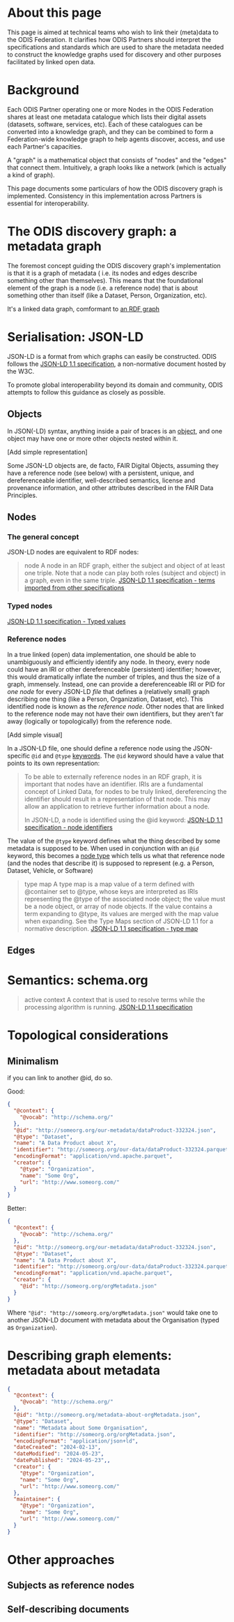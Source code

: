# About this page

This page is aimed at technical teams who wish to link their (meta)data to the ODIS Federation. It clarifies how ODIS Partners should interpret the specifications and standards which are used to share the metadata needed to construct the knowledge graphs used for discovery and other purposes facilitated by linked open data.

# Background

Each ODIS Partner operating one or more Nodes in the ODIS Federation shares at least one metadata catalogue which lists their digital assets (datasets, software, services, etc). Each of these catalogues can be converted into a knowledge graph, and they can be combined to form a Federation-wide knowledge graph to help agents discover, access, and use each Partner's capacities.

A "graph" is a mathematical object that consists of "nodes" and the "edges" that connect them. Intuitively, a graph looks like a network (which is actually a kind of graph). 

This page documents some particulars of how the ODIS discovery graph is implemented. Consistency in this implementation across Partners is essential for interoperability. 

# The ODIS discovery graph: a metadata graph

The foremost concept guiding the ODIS discovery graph's implementation is that it is a graph of metadata ( i.e. its nodes and edges describe something other than themselves). This means that the foundational element of the graph is a node (i.e. a reference node) that is about something other than itself (like a Dataset, Person, Organization, etc). 

It's a linked data graph, comformant to [an RDF graph](https://www.w3.org/TR/rdf11-concepts/#dfn-rdf-graph)

# Serialisation: JSON-LD

JSON-LD is a format from which graphs can easily be constructed. ODIS follows the [JSON-LD 1.1 specification](https://www.w3.org/TR/json-ld/#how-to-read-this-document), a non-normative document hosted by the W3C. 

To promote global interoperability beyond its domain and community, ODIS attempts to follow this guidance as closely as possible. 

## Objects

In JSON(-LD) syntax, anything inside a pair of braces is an [object](https://datatracker.ietf.org/doc/html/rfc8259#section-4), and one object may have one or more other objects nested within it.  

[Add simple representation]

Some JSON-LD objects are, de facto, FAIR Digital Objects, assuming they have a reference node (see below) with a persistent, unique, and dereferenceable identifier, well-described semantics, license and provenance information, and other attributes described in the FAIR Data Principles.

## Nodes

### The general concept

JSON-LD nodes are equivalent to RDF nodes:

> node
> A node in an RDF graph, either the subject and object of at least one triple. Note that a node can play both roles (subject and object) in a graph, even in the same triple.
[JSON-LD 1.1 specification - terms imported from other specifications](https://www.w3.org/TR/json-ld/#terms-imported-from-other-specifications)

### Typed nodes

[JSON-LD 1.1 specification - Typed values](https://www.w3.org/TR/json-ld/#typed-values)

### Reference nodes

In a true linked (open) data implementation, one should be able to unambiguously and efficiently identify any node. In theory, every node could have an IRI or other dereferenceable (persistent) identifier; however, this would dramatically inflate the number of triples, and thus the size of a graph, immensely. Instead, one can provide a dereferenceable IRI or PID for _one node_ for every JSON-LD _file_ that defines a (relatively small) graph describing one thing (like a Person, Organization, Dataset, etc). This identified node is known as the _reference node_. Other nodes that are linked to the reference node may not have their own identifiers, but they aren't far away (logically or topologically) from the reference node.

[Add simple visual]

In a JSON-LD file, one should define a reference node using the JSON-specific `@id` and `@type` [keywords](https://www.w3.org/TR/json-ld/#dfn-keyword). The `@id` keyword should have a value that points to its own representation:

> To be able to externally reference nodes in an RDF graph, it is important that nodes have an identifier. IRIs are a fundamental concept of Linked Data, for nodes to be truly linked, dereferencing the identifier should result in a representation of that node. This may allow an application to retrieve further information about a node.
>
> In JSON-LD, a node is identified using the @id keyword:
[JSON-LD 1.1 specification - node identifiers](https://www.w3.org/TR/json-ld/#node-identifiers)

The value of the `@type` keyword defines what the thing described by some metadata is supposed to be. When used in conjunction with an `@id` keyword, this becomes a [node type](https://www.w3.org/TR/json-ld/#dfn-node-type) which tells us what that reference node (and the nodes that describe it) is supposed to represent (e.g. a Person, Dataset, Vehicle, or Software)

>type map
>A type map is a map value of a term defined with @container set to @type, whose keys are interpreted as IRIs representing the @type of the associated node object; the value must be a node object, or array of node objects. If the value contains a term expanding to @type, its values are merged with the map value when expanding. See the Type Maps section of JSON-LD 1.1 for a normative description.
[JSON-LD 1.1 specification - type map](https://www.w3.org/TR/json-ld/#dfn-type-map)

## Edges

# Semantics: schema.org

> active context
> A context that is used to resolve terms while the processing algorithm is running.
[JSON-LD 1.1 specification](https://www.w3.org/TR/json-ld/#json-ld-specific-term-definitions)

# Topological considerations

## Minimalism 

if you can link to another @id, do so. 

Good: 
```json
{
  "@context": {
    "@vocab": "http://schema.org/"
  },
  "@id": "http://someorg.org/our-metadata/dataProduct-332324.json",
  "@type": "Dataset",
  "name": "A Data Product about X",
  "identifier": "http://someorg.org/our-data/dataProduct-332324.parquet",
  "encodingFormat": "application/vnd.apache.parquet",
  "creator": {
    "@type": "Organization",
    "name": "Some Org",
    "url": "http://www.someorg.com/"
  }
}
```

Better:
```json
{
  "@context": {
    "@vocab": "http://schema.org/"
  },
  "@id": "http://someorg.org/our-metadata/dataProduct-332324.json",
  "@type": "Dataset",
  "name": "A Data Product about X",
  "identifier": "http://someorg.org/our-data/dataProduct-332324.parquet",
  "encodingFormat": "application/vnd.apache.parquet",
  "creator": {
    "@id": "http://someorg.org/orgMetadata.json"
  }
}
```
Where `"@id": "http://someorg.org/orgMetadata.json"` would take one to another JSON-LD document with metadata about the Organisation (typed as `Organization`). 

# Describing graph elements: metadata about metadata

```json
{
  "@context": {
    "@vocab": "http://schema.org/"
  },
  "@id": "http://someorg.org/metadata-about-orgMetadata.json",
  "@type": "Dataset",
  "name": "Metadata about Some Organisation",
  "identifier": "http://someorg.org/orgMetadata.json",
  "encodingFormat": "application/json+ld",
  "dateCreated": "2024-02-13",
  "dateModified": "2024-05-23",
  "datePublished": "2024-05-23",,
  "creator": {
    "@type": "Organization",
    "name": "Some Org",
    "url": "http://www.someorg.com/"
  },
  "maintainer": {
    "@type": "Organization",
    "name": "Some Org",
    "url": "http://www.someorg.com/"
  }
}
```

# Other approaches

## Subjects as reference nodes
## Self-describing documents

